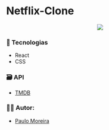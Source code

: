 # Netflix-Clone

<div align="center">
 <img src="https://user-images.githubusercontent.com/56117238/211673863-90c84e18-6a0d-4b56-a2b1-b204b93771f6.png" />
</div>

 ### :rocket: Tecnologias
 - React
 - CSS

### :card_file_box: API
- <a href="https://developers.themoviedb.org/3/getting-started/introduction">TMDB</a>

### :technologist: Autor:
- <a href="https://github.com/PauloMoreiraa">Paulo Moreira</a>

